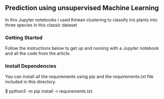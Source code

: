 <h2>Prediction using unsupervised Machine Learning</h2>

In this Jupyter notebooks i used Kmean clustering to classify iris plants into three species in this classic dataset


<h3>Getting Started </h3>

Follow the instructions below to get up and running with a Jupyter notebook and all the code from the article.

<h3>Install Dependencies</h3>

You can install all the requirements using pip and the requirements.txt file included in this directory.



$ python3 -m pip install -r requirements.txt


